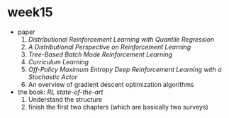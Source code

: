 # week15

* paper
  1. *Distributional Reinforcement Learning with Quantile Regression*
  2. *A Distributional Perspective on Reinforcement Learning*
  3. *Tree-Based Batch Mode Reinforcement Learning*
  4. *Curriculum Learning*
  5. *Off-Policy Maximum Entropy Deep Reinforcement Learning with a Stochastic Actor*
  6. An overview of gradient descent optimization algorithms
* the book: *RL state-of-the-art*
  1. Understand the structure
  2. finish the first two chapters (which are basically two surveys)
